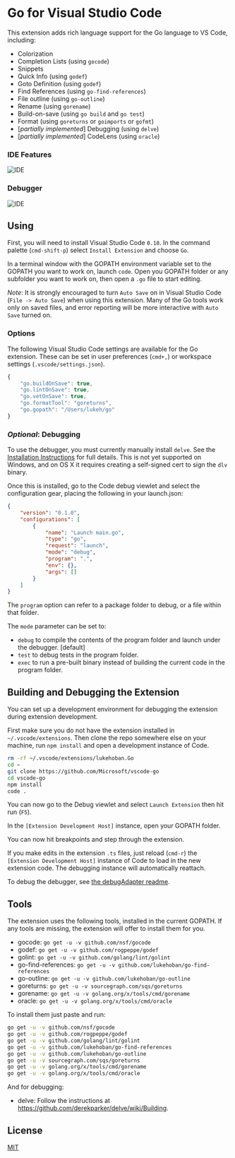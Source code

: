 # Go for Visual Studio Code

This extension adds rich language support for the Go language to VS Code, including:

- Colorization
- Completion Lists (using `gocode`)
- Snippets
- Quick Info (using `godef`)
- Goto Definition (using `godef`)
- Find References (using `go-find-references`)
- File outline (using `go-outline`)
- Rename (using `gorename`)
- Build-on-save (using `go build` and `go test`)
- Format (using `goreturns` or `goimports` or `gofmt`)
- [_partially implemented_] Debugging (using `delve`)
- [_partially implemented_] CodeLens (using `oracle`)

### IDE Features
![IDE](http://i.giphy.com/xTiTndDHV3GeIy6aNa.gif)

### Debugger
![IDE](http://i.giphy.com/3oEduO9Rx6awkds4es.gif)

## Using

First, you will need to install Visual Studio Code `0.10`. In the command palette (`cmd-shift-p`) select `Install Extension` and choose `Go`.  

In a terminal window with the GOPATH environment variable set to the GOPATH you want to work on, launch `code`.  Open you GOPATH folder or any subfolder you want to work on, then open a `.go` file to start editing.

_Note_: It is strongly encouraged to turn `Auto Save` on in Visual Studio Code (`File -> Auto Save`) when using this extension.  Many of the Go tools work only on saved files, and error reporting will be more interactive with `Auto Save` turned on.

### Options

The following Visual Studio Code settings are available for the Go extension.  These can be set in user preferences (`cmd+,`) or workspace settings (`.vscode/settings.json`).

```javascript
{
	"go.buildOnSave": true,
	"go.lintOnSave": true,
	"go.vetOnSave": true,
	"go.formatTool": "goreturns",
	"go.gopath": "/Users/lukeh/go"
}
```

### _Optional_: Debugging

To use the debugger, you must currently manually install `delve`.  See the [Installation Instructions](https://github.com/derekparker/delve/wiki/Building) for full details.  This is not yet supported on Windows, and on OS X it requires creating a self-signed cert to sign the `dlv` binary.

Once this is installed, go to the Code debug viewlet and select the configuration gear, placing the following in your launch.json:

```json
{
	"version": "0.1.0",
	"configurations": [
		{
			"name": "Launch main.go",
			"type": "go",
			"request": "launch",
			"mode": "debug",
			"program": ".",
			"env": {},
			"args": []
		}
	]
}
```

The `program` option can refer to a package folder to debug, or a file within that folder.

The `mode` parameter can be set to:

* `debug` to compile the contents of the program folder and launch under the debugger. [default]
* `test` to debug tests in the program folder.
* `exec` to run a pre-built binary instead of building the current code in the program folder.

## Building and Debugging the Extension

You can set up a development environment for debugging the extension during extension development.

First make sure you do not have the extension installed in `~/.vscode/extensions`.  Then clone the repo somewhere else on your machine, run `npm install` and open a development instance of Code.

```bash
rm -rf ~/.vscode/extensions/lukehoban.Go
cd ~
git clone https://github.com/Microsoft/vscode-go
cd vscode-go
npm install
code . 
```

You can now go to the Debug viewlet and select `Launch Extension` then hit run (`F5`).

In the `[Extension Development Host]` instance, open your GOPATH folder.  

You can now hit breakpoints and step through the extension.

If you make edits in the extension `.ts` files, just reload (`cmd-r`) the `[Extension Development Host]` instance of Code to load in the new extension code.  The debugging instance will automatically reattach.

To debug the debugger, see [the debugAdapter readme](src/debugAdapter/Readme.md).

## Tools

The extension uses the following tools, installed in the current GOPATH.  If any tools are missing, the extension will offer to install them for you.

- gocode: `go get -u -v github.com/nsf/gocode`
- godef: `go get -u -v github.com/rogpeppe/godef`
- golint: `go get -u -v github.com/golang/lint/golint`
- go-find-references: `go get -u -v github.com/lukehoban/go-find-references`
- go-outline: `go get -u -v github.com/lukehoban/go-outline`
- goreturns: `go get -u -v sourcegraph.com/sqs/goreturns`
- gorename: `go get -u -v golang.org/x/tools/cmd/gorename`
- oracle: `go get -u -v golang.org/x/tools/cmd/oracle`

To install them just paste and run:
```bash
go get -u -v github.com/nsf/gocode
go get -u -v github.com/rogpeppe/godef
go get -u -v github.com/golang/lint/golint
go get -u -v github.com/lukehoban/go-find-references
go get -u -v github.com/lukehoban/go-outline
go get -u -v sourcegraph.com/sqs/goreturns
go get -u -v golang.org/x/tools/cmd/gorename
go get -u -v golang.org/x/tools/cmd/oracle
```

And for debugging:

- delve: Follow the instructions at https://github.com/derekparker/delve/wiki/Building.

## License
[MIT](LICENSE)
